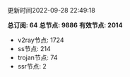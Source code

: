 更新时间2022-09-28 22:49:18

**总订阅: 64**
**总节点: 9886**
**有效节点: 2014**
- v2ray节点: 1724
- ss节点: 214
- trojan节点: 74
- ssr节点: 2
